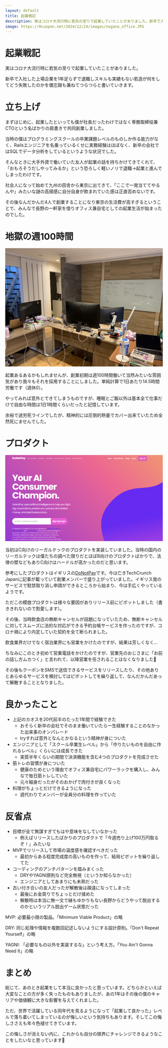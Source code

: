 ```yaml
---
layout: default
title: 起業戦記
description: 実はコロナ大流行時に若気の至りで起業していたことがありました。新卒で入社した上場企業を1年足らずで退職しスキルも実績…
image: https://0cuopen.net/2024/12/24/images/nagano_office.JPG
---
```


# 起業戦記

実はコロナ大流行時に若気の至りで起業していたことがありました。

新卒で入社した上場企業を1年足らずで退職しスキルも実績もない若造が何をしてどう失敗したのかを備忘録も兼ねてつらつらと書いていきます。

# 立ち上げ

まずはじめに、起業したといっても僕が社長だったわけではなく専務取締役兼CTOという名ばかりの肩書きで共同創業しました。

当時の僕はプログラミングスクールの卒業課題レベルのものしか作る能力がなく、Railsエンジニアを名乗っているくせに実務経験はほぼなく、新卒の会社ではSQLでデータ分析をしているというような状況でした。

そんなときに大手外資で働いていた友人が起業の話を持ちかけてきてくれて、「おもろそうだしやってみるか」という恐ろしく軽いノリで退職→起業と進んでしまったわけです。

社会人になって始めて九州の田舎から東京に出てきて、「ここで一発当ててやるんや」みたいな謎の高揚感に自分自身が飲まれていた感は正直否めないです。

その後なんだかんだ4人で創業することになり東京の生活費が高すぎるということで、みんなで長野の一軒家を借りオフィス兼自宅としての起業生活が始まったのでした。

# 地獄の週100時間

<img src="assets/images/nagano_office.JPG" alt="長野のオフィス兼自宅" class="blog_image" />

起業あるあるかもしれませんが、創業初期は週100時間働いて当然みたいな雰囲気があり我々もそれを採用することにしました。単純計算で1日あたり14.5時間労働です（週休0）。

やってみれば意外とできてしまうものですが、睡眠とご飯以外は基本全て仕事だけで自由な時間は1日1時間くらいだったと記憶しています。

余裕で過労死ラインでしたが、精神的には圧倒的熱量でカバー出来ていたため全然死にませんでした。

# プロダクト

<img src="assets/images/donotpay.png" alt="donotpay" class="blog_image" />

当初はC向けのリーガルテックのプロダクトを実装していました。当時の国内のリーガルテックは僕たちの調べた限りだとほぼB向けのプロダクトばかりで、法律の壁などもありC向けはハードルが高かったのだと思います。

参考にしたプロダクトはイギリスの[DoNotPay](https://donotpay.com/)です。今は亡きTechCrunch Japanに記事が載っていて創業メンバーで盛り上がっていました。イギリス発のサービスで駐禁取り消し申請ができるところから始まり、今は手広くやっているようです。

ただこの模倣プロダクトは様々な要因がありリリース前にピボットしました（書ききれないので割愛します）。

その後、当時飲食店の無断キャンセルが話題になっていたため、無断キャンセルに対してスムーズに法的な対応ができる予約台帳サービスを作ったのですが、コロナ禍により内定していた契約を全て断られました。

飲食業界だけでなく宿泊業界にも営業をかけたのですが、結果は芳しくなく…

ちなみにこのとき初めて営業電話をかけたのですが、営業先のおじさまに「お前の話し方ムカつく」と言われて、以降営業を任されることはなくなりました🎉

その後もクーポンをSMSで送信できるサービスをリリースしたり、その他ありとあらゆるサービスを検討してはピボットしてを繰り返して、なんだかんだあって解散することとなりました。

# 良かったこと

<div class="ul_wrapper">
  <ul>
    <li>上記のカオスを20代前半のたった1年間で経験できた
      <ul>
      <li>おそらく新卒の会社でそのまま働いていたら一生経験することのなかった出来事のオンパレード</li>
      <li>tryすれば意外となんとかなるという精神が身についた</li>
      </ul>
    </li>
    <li>エンジニアとして「スクール卒業生レベル」から「作りたいものを自由に作れるレベル」くらいには成長できた
      <ul>
      <li>実質半年くらいの期間で決済機能を含む4つのプロダクトを完成させた</li>
      </ul>
    </li>
    <li>筋トレの習慣が身についた
      <ul>
      <li>健康のためという理由でオフィス兼自宅にパワーラックを購入し、みんなで毎日筋トレしていた</li>
      <li>元々細身だったがそのおかげで肉付きが良くなった</li>
      </ul>
    </li>
    <li>料理がちょっとだけできるようになった
      <ul>
      <li>週代わりでメンバーが全員分の料理を作っていた</li>
      </ul>
    </li>
  </ul>
</div>

# 反省点

<div class="ul_wrapper">
  <ul>
    <li>目標が全て無謀すぎてもはや意味をなしていなかった
      <ul>
      <li>例えばリリースしたばかりのプロダクトで「今週売り上げ100万円取るぞ！」みたいな</li>
      </ul>
    </li>
    <li>MVPでリリースして市場の温度感を確認すべきだった
      <ul>
      <li>最初からある程度完成度の高いものを作って、結局ピボットを繰り返してた</li>
      </ul>
    </li>
    <li>コーディングのアンチパターンを踏みまくった
      <ul>
      <li>DRYやYAGNI原則など完全無視（というか知らなかった）</li>
      <li>エンジニアとしてあまりにも未熟だった</li>
      </ul>
    </li>
    <li>古い付き合いの友人だったが解散後は疎遠になってしまった
      <ul>
      <li>最後にお金周りでちょっとだけ揉めた</li>
      <li>解散時は本当に無一文で縁もゆかりもない長野からどうやって脱出するのかというリアル脱出ゲーム状態だった</li>
      </ul>
    </li>
  </ul>
</div>

MVP: 必要最小限の製品。「Minimum Viable Product」の略

DRY: 同じ処理や情報を複数回記述しないようにする設計原則。「Don't Repeat Yourself」の略

YAGNI: 「必要なもの以外を実装するな」という考え方。「You Ain't Gonna Need It」の略

# まとめ

総じて、あのとき起業をして本当に良かったと思っています。どちらかといえば大変なことの方が多く失ったものもありましたが、あの1年はその後の僕のキャリアや価値観に大きな影響を与えてくれました。

ただ、世界で活躍している同年代を見るようになって「起業して良かった」レベルで落ち着いてしまっているのが悔しいという気持ちもあります。そしてこの悔しささえも年々色褪せてきています。

この悔しさが消えない内に、これからも自分の限界にチャレンジできるようなことをしたいなと思っています🚀
